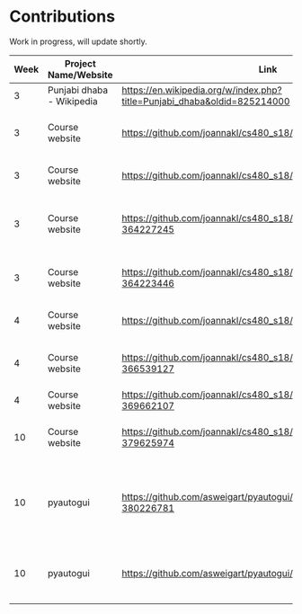 # Contributions
Work in progress, will update shortly.

| Week | Project Name/Website | Link | Description | Type |
|------|----------------------|------|-------------|------|
| 3 | Punjabi dhaba - Wikipedia | https://en.wikipedia.org/w/index.php?title=Punjabi_dhaba&oldid=825214000 | Updated some missing links. | Wikipedia |
| 3 | Course website | https://github.com/joannakl/cs480_s18/issues/25 | Posted issue regarding missing Piazza button. | Course website |
| 3 | Course website | https://github.com/joannakl/cs480_s18/issues/22 | Claimed missing image issue. | Course website |
| 3 | Course website | https://github.com/joannakl/cs480_s18/issues/18#issuecomment-364227245 | Confirmed an issue regarding wrong date on the class website. | Course website |
| 3 | Course website | https://github.com/joannakl/cs480_s18/issues/23#issuecomment-364223446 | Confirmed an issue regarding an incorrect hyperlink. | Course website |
| 4 | Course website | https://github.com/joannakl/cs480_s18/pull/78 | Pull Request for missing image issue. | Course website |
| 4 | Course website | https://github.com/joannakl/cs480_s18/issues/25#issuecomment-366539127 | Comment regarding reopening a closed issue. | Course website |
| 4 | Course website | https://github.com/joannakl/cs480_s18/issues/2#issuecomment-369662107 | Followed up on an issue. | Course website |
| 10 | Course website | https://github.com/joannakl/cs480_s18/issues/25#issuecomment-379625974 | Comment regarding mislabeled issue. | Course website |
| 10 | pyautogui | https://github.com/asweigart/pyautogui/issues/216#issuecomment-380226781 | Commented on a feature request issue that might have been caused by an error in documentation. | Other
| 10 | pyautogui | https://github.com/asweigart/pyautogui/issues/219 | Politely told someone their feature request seems to already exist. | Other
